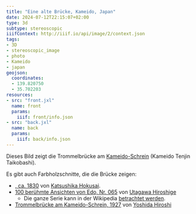 ```yaml
---
title: "Eine alte Brücke, Kameido, Japan"
date: 2024-07-12T22:15:07+02:00
type: 3d
subtype: stereoscopic
iiifContext: http://iiif.io/api/image/2/context.json
tags:
- 3D
- stereoscopic_image
- photo
- Kameido
- japan
geojson:
  coordinates:
  - 139.820750
  - 35.702203
resources:
- src: "front.jxl"
  name: front
  params:
    iiif: front/info.json
- src: "back.jxl"
  name: back
  params:
    iiif: back/info.json
---
```


Dieses Bild zeigt die Trommelbrücke am [Kameido-Schrein](https://de.wikipedia.org/wiki/Kameido-Schrein) (Kameido Tenjin Taikobashi).
<!--more-->

Es gibt auch Farbholzschnitte, die die Brücke zeigen:
* [, ca. 1830](https://www.metmuseum.org/art/collection/search/53792) von [Katsushika Hokusai](https://de.wikipedia.org/wiki/Katsushika_Hokusai).
* [100 berühmte Ansichten von Edo, Nr. 065](https://de.wikipedia.org/wiki/Kameido-Schrein#/media/Datei:100_views_edo_057.jpg) von [Utagawa Hiroshige](https://de.wikipedia.org/wiki/Utagawa_Hiroshige)
  * Die ganze Serie kann in der Wikipedia [betrachtet werden](https://de.wikipedia.org/wiki/100_ber%C3%BChmte_Ansichten_von_Edo).
* [Trommelbrücke am Kameido-Schrein, 1927](https://de.wikipedia.org/wiki/Yoshida_Hiroshi_(Maler)#/media/Datei:Yoshida_Kameid%C3%B4.jpg) von [Yoshida Hiroshi](https://de.wikipedia.org/wiki/Yoshida_Hiroshi_(Maler))
